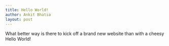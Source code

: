```yaml
---
title: Hello World!
author: Ankit Bhatia
layout: post
---
```

What better way is there to kick off a brand new website than with a cheesy Hello World!
